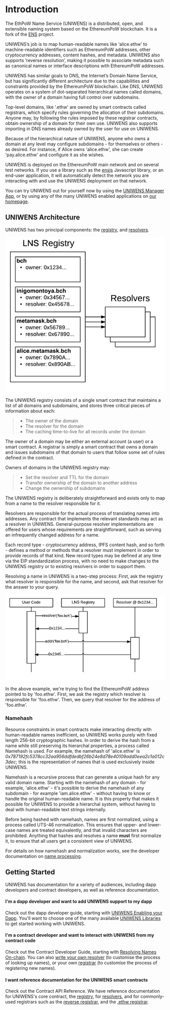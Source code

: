 # Introduction

The EthPoW Name Service (UNIWENS) is a distributed, open, and extensible naming system based on the EthereumPoW blockchain. It is a fork of the [ENS](https://ens.domains) project.

UNIWENS’s job is to map human-readable names like ‘alice.ethw’ to machine-readable identifiers such as EthereumPoW addresses, other cryptocurrency addresses, content hashes, and metadata. UNIWENS also supports ‘reverse resolution’, making it possible to associate metadata such as canonical names or interface descriptions with EthereumPoW addresses.

UNIWENS has similar goals to DNS, the Internet’s Domain Name Service, but has significantly different architecture due to the capabilities and constraints provided by the EthereumPoW blockchain. Like DNS, UNIWENS operates on a system of dot-separated hierarchical names called domains, with the owner of a domain having full control over subdomains.

Top-level domains, like ‘.ethw’ are owned by smart contracts called registrars, which specify rules governing the allocation of their subdomains. Anyone may, by following the rules imposed by these registrar contracts, obtain ownership of a domain for their own use. UNIWENS also supports importing in DNS names already owned by the user for use on UNIWENS.

Because of the hierarchical nature of UNIWENS, anyone who owns a domain at any level may configure subdomains - for themselves or others - as desired. For instance, if Alice owns 'alice.ethw', she can create 'pay.alice.ethw' and configure it as she wishes.

UNIWENS is deployed on the EthereumPoW main network and on several test networks. If you use a library such as the [ensjs](https://www.npmjs.com/package/@ensdomains/ensjs) Javascript library, or an end-user application, it will automatically detect the network you are interacting with and use the UNIWENS deployment on that network.

You can try UNIWENS out for yourself now by using the [UNIWENS Manager App](https://app.ethwdomains.wf), or by using any of the many UNIWENS enabled applications on [our homepage](https://uniwens.domains).

## UNIWENS Architecture

UNIWENS has two principal components: the [registry](contract-api-reference/dns.md), and [resolvers](contract-api-reference/publicresolver.md).

![](<.gitbook/assets/ens-architecture.png>)

The UNIWENS registry consists of a single smart contract that maintains a list of all domains and subdomains, and stores three critical pieces of information about each:

> * The owner of the domain
> * The resolver for the domain
> * The caching time-to-live for all records under the domain

The owner of a domain may be either an external account (a user) or a smart contract. A registrar is simply a smart contract that owns a domain and issues subdomains of that domain to users that follow some set of rules defined in the contract.

Owners of domains in the UNIWENS registry may:

> * Set the resolver and TTL for the domain
> * Transfer ownership of the domain to another address
> * Change the ownership of subdomains

The UNIWENS registry is deliberately straightforward and exists only to map from a name to the resolver responsible for it.

Resolvers are responsible for the actual process of translating names into addresses. Any contract that implements the relevant standards may act as a resolver in UNIWENS. General-purpose resolver implementations are offered for users whose requirements are straightforward, such as serving an infrequently changed address for a name.

Each record type - cryptocurrency address, IPFS content hash, and so forth - defines a method or methods that a resolver must implement in order to provide records of that kind. New record types may be defined at any time via the EIP standardization process, with no need to make changes to the UNIWENS registry or to existing resolvers in order to support them.

Resolving a name in UNIWENS is a two-step process: First, ask the registry what resolver is responsible for the name, and second, ask that resolver for the answer to your query.

![](<.gitbook/assets/resolver-graph.png>)

In the above example, we're trying to find the EthereumPoW address pointed to by 'foo.ethw'. First, we ask the registry which resolver is responsible for 'foo.ethw'. Then, we query that resolver for the address of 'foo.ethw'.

### Namehash

Resource constraints in smart contracts make interacting directly with human-readable names inefficient, so UNIWENS works purely with fixed length 256-bit cryptographic hashes. In order to derive the hash from a name while still preserving its hierarchal properties, a process called Namehash is used. For example, the namehash of 'alice.ethw' is _0x787192fc5378cc32aa956ddfdedbf26b24e8d78e40109add0eea2c1a012c3dec_; this is the representation of names that is used exclusively inside UNIWENS.

Namehash is a recursive process that can generate a unique hash for any valid domain name. Starting with the namehash of any domain - for example, 'alice.ethw' - it's possible to derive the namehash of any subdomain - for example 'iam.alice.ethw' - without having to know or handle the original human-readable name. It is this property that makes it possible for UNIWENS to provide a hierarchal system, without having to deal with human-readable text strings internally.

Before being hashed with namehash, names are first normalized, using a process called UTS-46 normalization. This ensures that upper- and lower-case names are treated equivalently, and that invalid characters are prohibited. Anything that hashes and resolves a name **must** first normalize it, to ensure that all users get a consistent view of UNIWENS.

For details on how namehash and normalization works, see the developer documentation on [name processing](contract-api-reference/name-processing.md).

## Getting Started

UNIWENS has documentation for a variety of audiences, including dapp developers and contract developers, as well as reference documentation.

#### I'm a dapp developer and want to add UNIWENS support to my dapp

Check out the dapp developer guide, starting with [UNIWENS Enabling your Dapp](dapp-developer-guide/dns-enabling-your-dapp.md). You'll want to choose one of the many available [UNIWENS Libraries](dapp-developer-guide/dns-libraries.md) to get started working with UNIWENS.

#### I'm a contract developer and want to interact with UNIWENS from my contract code

Check out the Contract Developer Guide, starting with [Resolving Names On-chain](contract-developer-guide/resolving-names-on-chain.md). You can also [write your own resolver](contract-developer-guide/writing-a-resolver.md) (to customise the process of looking up names), or your own [registrar](contract-developer-guide/writing-a-registrar.md) (to customise the process of registering new names).

#### I want reference documentation for the UNIWENS smart contracts

Check out the Contract API Reference. We have reference documentation for UNIWENS's core contract, the [registry](contract-api-reference/dns.md), for [resolvers](contract-api-reference/publicresolver.md), and for commonly-used registrars such as the [reverse registrar](contract-api-reference/reverseregistrar.md), and the [.ethw registrar](contract-api-reference/.dns/g-permanent-registrar/).
